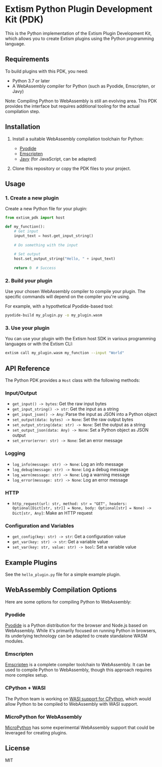 # Extism Python Plugin Development Kit (PDK)

This is the Python implementation of the Extism Plugin Development Kit, which allows you to create Extism plugins using the Python programming language.

## Requirements

To build plugins with this PDK, you need:

- Python 3.7 or later
- A WebAssembly compiler for Python (such as Pyodide, Emscripten, or Javy)

Note: Compiling Python to WebAssembly is still an evolving area. This PDK provides the interface but requires additional tooling for the actual compilation step.

## Installation

1. Install a suitable WebAssembly compilation toolchain for Python:
   - [Pyodide](https://pyodide.org/)
   - [Emscripten](https://emscripten.org/)
   - [Javy](https://github.com/bytecodealliance/javy) (for JavaScript, can be adapted)

2. Clone this repository or copy the PDK files to your project.

## Usage

### 1. Create a new plugin

Create a new Python file for your plugin:

```python
from extism_pdk import host

def my_function():
    # Get input
    input_text = host.get_input_string()
    
    # Do something with the input
    
    # Set output
    host.set_output_string("Hello, " + input_text)
    
    return 0  # Success
```

### 2. Build your plugin

Use your chosen WebAssembly compiler to compile your plugin. The specific commands will depend on the compiler you're using.

For example, with a hypothetical Pyodide-based tool:

```bash
pyodide-build my_plugin.py -o my_plugin.wasm
```

### 3. Use your plugin

You can use your plugin with the Extism host SDK in various programming languages or with the Extism CLI:

```bash
extism call my_plugin.wasm my_function --input "World"
```

## API Reference

The Python PDK provides a `Host` class with the following methods:

### Input/Output

- `get_input() -> bytes`: Get the raw input bytes
- `get_input_string() -> str`: Get the input as a string
- `get_input_json() -> Any`: Parse the input as JSON into a Python object
- `set_output(data: bytes) -> None`: Set the raw output bytes
- `set_output_string(data: str) -> None`: Set the output as a string
- `set_output_json(data: Any) -> None`: Set a Python object as JSON output
- `set_error(error: str) -> None`: Set an error message

### Logging

- `log_info(message: str) -> None`: Log an info message
- `log_debug(message: str) -> None`: Log a debug message
- `log_warn(message: str) -> None`: Log a warning message
- `log_error(message: str) -> None`: Log an error message

### HTTP

- `http_request(url: str, method: str = "GET", headers: Optional[Dict[str, str]] = None, body: Optional[str] = None) -> Dict[str, Any]`: Make an HTTP request

### Configuration and Variables

- `get_config(key: str) -> str`: Get a configuration value
- `get_var(key: str) -> str`: Get a variable value
- `set_var(key: str, value: str) -> bool`: Set a variable value

## Example Plugins

See the `hello_plugin.py` file for a simple example plugin.

## WebAssembly Compilation Options

Here are some options for compiling Python to WebAssembly:

### Pyodide

[Pyodide](https://pyodide.org/) is a Python distribution for the browser and Node.js based on WebAssembly. While it's primarily focused on running Python in browsers, its underlying technology can be adapted to create standalone WASM modules.

### Emscripten

[Emscripten](https://emscripten.org/) is a complete compiler toolchain to WebAssembly. It can be used to compile Python to WebAssembly, though this approach requires more complex setup.

### CPython + WASI

The Python team is working on [WASI support for CPython](https://github.com/python/cpython/issues/93819), which would allow Python to be compiled to WebAssembly with WASI support.

### MicroPython for WebAssembly

[MicroPython](https://micropython.org/) has some experimental WebAssembly support that could be leveraged for creating plugins.

## License

MIT 